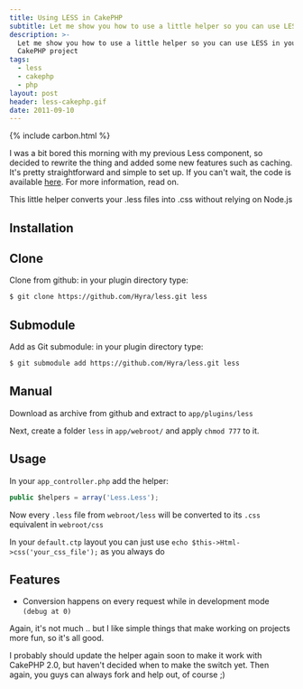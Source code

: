 ```yaml
---
title: Using LESS in CakePHP
subtitle: Let me show you how to use a little helper so you can use LESS in your next CakePHP project
description: >-
  Let me show you how to use a little helper so you can use LESS in your next
  CakePHP project
tags:
  - less
  - cakephp
  - php
layout: post
header: less-cakephp.gif
date: 2011-09-10
---
```


{% include carbon.html %}

I was a bit bored this morning with my previous Less component, so decided to rewrite the thing and added some new features such as caching. It's pretty straightforward and simple to set up. If you can't wait, the code is available [here][1]. For more information, read on.

This little helper converts your .less files into .css without relying on Node.js

## Installation

## Clone

Clone from github: in your plugin directory type:

``` bash
$ git clone https://github.com/Hyra/less.git less
```

## Submodule

Add as Git submodule: in your plugin directory type:

``` bash
$ git submodule add https://github.com/Hyra/less.git less
```

## Manual

Download as archive from github and extract to `app/plugins/less`

Next, create a folder `less` in `app/webroot/` and apply `chmod 777` to it.

## Usage

In your `app_controller.php` add the helper:

``` javascript
public $helpers = array('Less.Less');
```

Now every `.less` file from `webroot/less` will be converted to its `.css` equivalent in `webroot/css`

In your `default.ctp` layout you can just use `echo $this->Html->css('your_css_file');` as you always do

## Features

- Conversion happens on every request while in development mode `(debug at 0)`

Again, it's not much .. but I like simple things that make working on projects more fun, so it's all good.

I probably should update the helper again soon to make it work with CakePHP 2.0, but haven't decided when to make the switch yet. Then again, you guys can always fork and help out, of course ;)

[1]: https://github.com/Hyra/less
